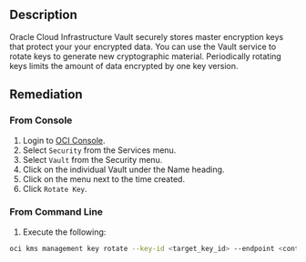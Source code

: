 ## Description

Oracle Cloud Infrastructure Vault securely stores master encryption keys that protect your your encrypted data. You can use the Vault service to rotate keys to generate new cryptographic material. Periodically rotating keys limits the amount of data encrypted by one key version.

## Remediation

### From Console

1. Login to [OCI Console](https://www.oracle.com/cloud/).
2. Select `Security` from the Services menu.
3. Select `Vault` from the Security menu.
4. Click on the individual Vault under the Name heading.
5. Click on the menu next to the time created.
6. Click `Rotate Key`.

### From Command Line

1. Execute the following:

```bash
oci kms management key rotate --key-id <target_key_id> --endpoint <control_plane_url>
```